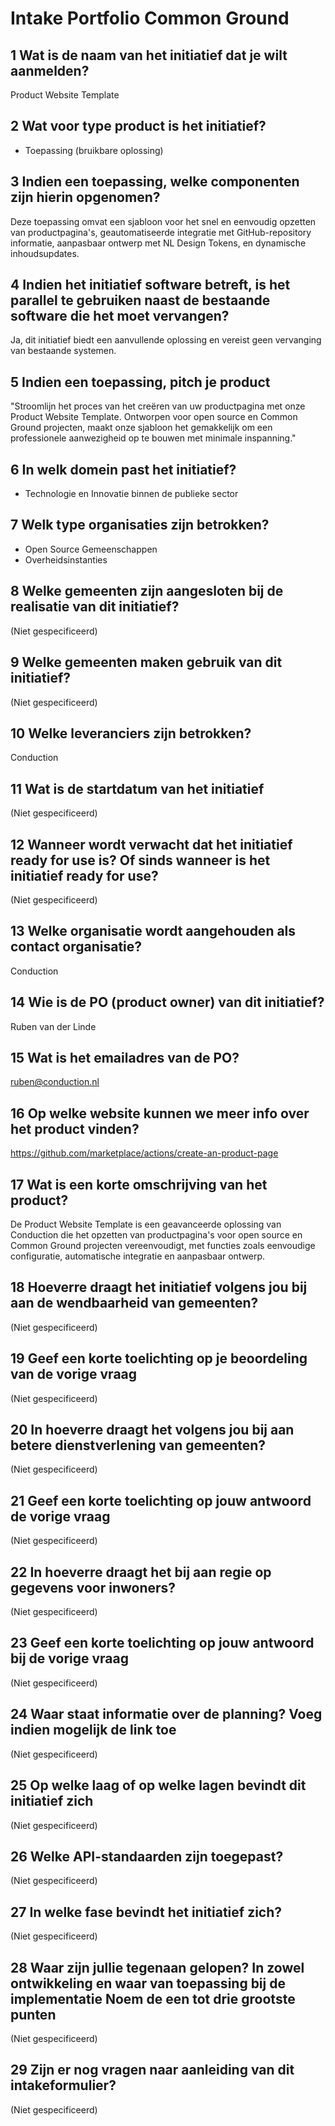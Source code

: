 # Intake Portfolio Common Ground

## 1 Wat is de naam van het initiatief dat je wilt aanmelden?

Product Website Template

## 2 Wat voor type product is het initiatief?

- Toepassing (bruikbare oplossing)

## 3 Indien een toepassing, welke componenten zijn hierin opgenomen?

Deze toepassing omvat een sjabloon voor het snel en eenvoudig opzetten van productpagina's, geautomatiseerde integratie met GitHub-repository informatie, aanpasbaar ontwerp met NL Design Tokens, en dynamische inhoudsupdates.

## 4 Indien het initiatief software betreft, is het parallel te gebruiken naast de bestaande software die het moet vervangen?

Ja, dit initiatief biedt een aanvullende oplossing en vereist geen vervanging van bestaande systemen.

## 5 Indien een toepassing, pitch je product

"Stroomlijn het proces van het creëren van uw productpagina met onze Product Website Template. Ontworpen voor open source en Common Ground projecten, maakt onze sjabloon het gemakkelijk om een professionele aanwezigheid op te bouwen met minimale inspanning."

## 6 In welk domein past het initiatief?

- Technologie en Innovatie binnen de publieke sector

## 7 Welk type organisaties zijn betrokken?

- Open Source Gemeenschappen
- Overheidsinstanties

## 8 Welke gemeenten zijn aangesloten bij de realisatie van dit initiatief?

(Niet gespecificeerd)

## 9 Welke gemeenten maken gebruik van dit initiatief?

(Niet gespecificeerd)

## 10 Welke leveranciers zijn betrokken?

Conduction

## 11 Wat is de startdatum van het initiatief

(Niet gespecificeerd)

## 12 Wanneer wordt verwacht dat het initiatief ready for use is? Of sinds wanneer is het initiatief ready for use?

(Niet gespecificeerd)

## 13 Welke organisatie wordt aangehouden als contact organisatie?

Conduction

## 14 Wie is de PO (product owner) van dit initiatief?

Ruben van der Linde

## 15 Wat is het emailadres van de PO?

<ruben@conduction.nl>

## 16 Op welke website kunnen we meer info over het product vinden?

<https://github.com/marketplace/actions/create-an-product-page>

## 17 Wat is een korte omschrijving van het product?

De Product Website Template is een geavanceerde oplossing van Conduction die het opzetten van productpagina's voor open source en Common Ground projecten vereenvoudigt, met functies zoals eenvoudige configuratie, automatische integratie en aanpasbaar ontwerp.

## 18 Hoeverre draagt het initiatief volgens jou bij aan de wendbaarheid van gemeenten?

(Niet gespecificeerd)

## 19 Geef een korte toelichting op je beoordeling van de vorige vraag

(Niet gespecificeerd)

## 20 In hoeverre draagt het volgens jou bij aan betere dienstverlening van gemeenten?

(Niet gespecificeerd)

## 21 Geef een korte toelichting op jouw antwoord de vorige vraag

(Niet gespecificeerd)

## 22 In hoeverre draagt het bij aan regie op gegevens voor inwoners?

(Niet gespecificeerd)

## 23 Geef een korte toelichting op jouw antwoord bij de vorige vraag

(Niet gespecificeerd)

## 24 Waar staat informatie over de planning? Voeg indien mogelijk de link toe

(Niet gespecificeerd)

## 25 Op welke laag of op welke lagen bevindt dit initiatief zich

(Niet gespecificeerd)

## 26 Welke API-standaarden zijn toegepast?

(Niet gespecificeerd)

## 27 In welke fase bevindt het initiatief zich?

(Niet gespecificeerd)

## 28 Waar zijn jullie tegenaan gelopen? In zowel ontwikkeling en waar van toepassing bij de implementatie Noem de een tot drie grootste punten

(Niet gespecificeerd)

## 29 Zijn er nog vragen naar aanleiding van dit intakeformulier?

(Niet gespecificeerd)

